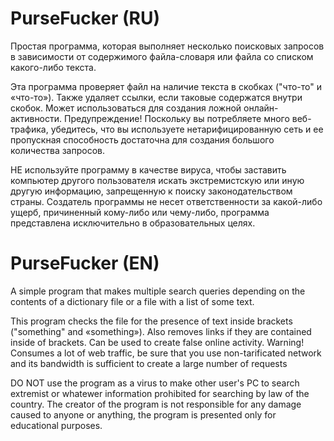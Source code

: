 # PurseFucker (RU)
Простая программа, которая выполняет несколько поисковых запросов в зависимости от содержимого файла-словаря или файла со списком какого-либо текста.

Эта программа проверяет файл на наличие текста в скобках ("что-то" и «что-то»). Также удаляет ссылки, если таковые содержатся внутри скобок. Может использоваться для создания ложной онлайн-активности. Предупреждение! Поскольку вы потребляете много веб-трафика, убедитесь, что вы используете нетарифицированную сеть и ее пропускная способность достаточна для создания большого количества запросов.

НЕ используйте программу в качестве вируса, чтобы заставить компьютер другого пользователя искать экстремистскую или иную другую информацию, запрещенную к поиску законодательством страны. Создатель программы не несет ответственности за какой-либо ущерб, причиненный кому-либо или чему-либо, программа представлена исключительно в образовательных целях.

# PurseFucker (EN)
A simple program that makes multiple search queries depending on the contents of a dictionary file or a file with a list of some text.

This program checks the file for the presence of text inside brackets ("something" and «something»). Also removes links if they are contained inside of brackets.
Can be used to create false online activity. Warning! Consumes a lot of web traffic, be sure that you use non-tarificated network and its bandwidth is sufficient to create a large number of requests

DO NOT use the program as a virus to make other user's PC to search extremist or whatewer information prohibited for searching by law of the country. 
The creator of the program is not responsible for any damage caused to anyone or anything, the program is presented only for educational purposes.
